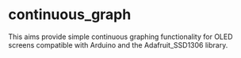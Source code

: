 # continuous_graph
This aims provide simple continuous graphing functionality for OLED screens compatible with Arduino and the Adafruit_SSD1306 library.
